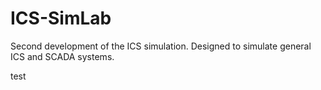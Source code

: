 # ICS-SimLab
Second development of the ICS simulation. Designed to simulate general ICS and SCADA systems.

test
